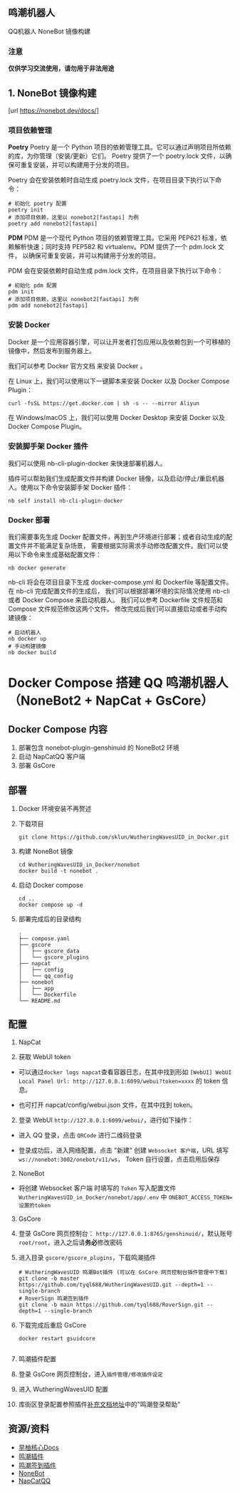 ## 鸣潮机器人
QQ机器人 NoneBot 镜像构建

### 注意
**仅供学习交流使用，请勿用于非法用途**

## 1. NoneBot 镜像构建
[url https://nonebot.dev/docs/]

### 项目依赖管理
**Poetry**
Poetry 是一个 Python 项目的依赖管理工具。它可以通过声明项目所依赖的库，为你管理（安装/更新）它们。
Poetry 提供了一个 poetry.lock 文件，以确保可重复安装，并可以构建用于分发的项目。

Poetry 会在安装依赖时自动生成 poetry.lock 文件，在项目目录下执行以下命令：
```
# 初始化 poetry 配置
poetry init
# 添加项目依赖，这里以 nonebot2[fastapi] 为例
poetry add nonebot2[fastapi]
```
**PDM**
PDM 是一个现代 Python 项目的依赖管理工具。它采用 PEP621 标准，依赖解析快速；同时支持 PEP582 和 virtualenv。PDM 提供了一个 pdm.lock 文件，
以确保可重复安装，并可以构建用于分发的项目。

PDM 会在安装依赖时自动生成 pdm.lock 文件，在项目目录下执行以下命令：
```
# 初始化 pdm 配置
pdm init
# 添加项目依赖，这里以 nonebot2[fastapi] 为例
pdm add nonebot2[fastapi]
```
### 安装 Docker
Docker 是一个应用容器引擎，可以让开发者打包应用以及依赖包到一个可移植的镜像中，然后发布到服务器上。

我们可以参考 Docker 官方文档 来安装 Docker 。

在 Linux 上，我们可以使用以下一键脚本来安装 Docker 以及 Docker Compose Plugin：
```
curl -fsSL https://get.docker.com | sh -s -- --mirror Aliyun
```
在 Windows/macOS 上，我们可以使用 Docker Desktop 来安装 Docker 以及 Docker Compose Plugin。

### 安装脚手架 Docker 插件
我们可以使用 nb-cli-plugin-docker 来快速部署机器人。

插件可以帮助我们生成配置文件并构建 Docker 镜像，以及启动/停止/重启机器人。使用以下命令安装脚手架 Docker 插件：

```
nb self install nb-cli-plugin-docker
```

### Docker 部署

我们需要事先生成 Docker 配置文件，再到生产环境进行部署；或者自动生成的配置文件并不能满足复杂场景，
需要根据实际需求手动修改配置文件。我们可以使用以下命令来生成基础配置文件：
```
nb docker generate
```

nb-cli 将会在项目目录下生成 docker-compose.yml 和 Dockerfile 等配置文件。在 nb-cli 完成配置文件的生成后，
我们可以根据部署环境的实际情况使用 nb-cli 或者 Docker Compose 来启动机器人。
我们可以参考 Dockerfile 文件规范和 Compose 文件规范修改这两个文件。
修改完成后我们可以直接启动或者手动构建镜像：

```
# 启动机器人
nb docker up
# 手动构建镜像
nb docker build
```
# Docker Compose 搭建 QQ 鸣潮机器人（NoneBot2 + NapCat + GsCore）

## Docker Compose 内容

1. 部署包含 nonebot-plugin-genshinuid 的 NoneBot2 环境
2. 启动 NapCatQQ 客户端
3. 部署 GsCore



## 部署

1. Docker 环境安装不再赘述

2. 下载项目

   ```shell
   git clone https://github.com/sklun/WutheringWavesUID_in_Docker.git
   ```

3. 构建 NoneBot 镜像

   ```shell
   cd WutheringWavesUID_in_Docker/nonebot
   docker build -t nonebot . 
   ```

4. 启动 Docker compose

   ```shell
   cd ..
   docker compose up -d
   ```

5. 部署完成后的目录结构

   ```shell
   .
   ├── compose.yaml
   ├── gscore
   │   ├── gscore_data
   │   └── gscore_plugins
   ├── napcat
   │   ├── config
   │   └── qq_config
   ├── nonebot
   │   ├── app
   │   └── Dockerfile
   └── README.md
   ```




## 配置

1. NapCat

1. 获取 WebUI token

- 可以通过`docker logs napcat`查看容器日志，在其中找到形如 `[WebUI] WebUI Local Panel Url: http://127.0.0.1:6099/webui?token=xxxx` 的 token 信息。

- 也可打开 napcat/config/webui.json 文件，在其中找到 token。

2. 登录 WebUI `http://127.0.0.1:6099/webui/`，进行如下操作：

- 进入 QQ 登录，点击 `QRCode` 进行二维码登录

- 登录成功后，进入网络配置，点击 "新建" 创建 `Websocket 客户端`，URL 填写 `ws://nonebot:3002/onebot/v11/ws`， Token 自行设置，点击启用后保存

2. NoneBot

- 将创建 Websocket 客户端 时填写的 `Token` 写入配置文件 `WutheringWavesUID_in_Docker/nonebot/app/.env` 中 `ONEBOT_ACCESS_TOKEN=设置的token`

3. GsCore

1. 登录 GsCore 网页控制台： `http://127.0.0.1:8765/genshinuid/`，默认账号 `root/root`，进入之后请**务必**修改密码

2. 进入目录 `gscore/gscore_plugins`，下载鸣潮插件

   ```shell
   # WutheringWavesUID 鸣潮Bot插件 (可以在 GsCore 网页控制台插件管理中下载)
   git clone -b master https://github.com/tyql688/WutheringWavesUID.git --depth=1 --single-branch
   # RoverSign 鸣潮签到插件
   git clone -b main https://github.com/tyql688/RoverSign.git --depth=1 --single-branch
   ```

3. 下载完成后重启 GsCore

   ```shell
   docker restart gsuidcore


4. 鸣潮插件配置

1. 登录 GsCore 网页控制台，进入`插件管理/修改插件设定`
2. 进入 WutheringWavesUID 配置

3. 库街区登录配置参照插件[补充文档地址](https://wiki.wavesuid.top/)中的"鸣潮登录帮助"

## 资源/资料

- [早柚核心Docs](https://docs.sayu-bot.com/)
- [鸣潮插件](https://github.com/tyql688/WutheringWavesUID)
- [鸣潮签到插件](https://github.com/tyql688/RoverSign)
- [NoneBot](https://nonebot.dev/)
- [NapCatQQ](https://napneko.github.io/)